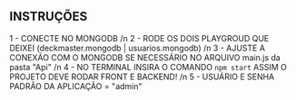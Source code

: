 ## INSTRUÇÕES
1 - CONECTE NO MONGODB /n
2 - RODE OS DOIS PLAYGROUD QUE DEIXEI (deckmaster.mongodb | usuarios.mongodb) /n
3 - AJUSTE A CONEXÃO COM O MONGODB SE NECESSÁRIO NO ARQUIVO main.js da pasta "Api" /n
4 - NO TERMINAL INSIRA O COMANDO `npm start` ASSIM O PROJETO DEVE RODAR FRONT E BACKEND! /n
5 - USUÁRIO E SENHA PADRÃO DA APLICAÇÃO = "admin"

